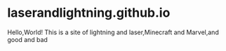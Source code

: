 # laserandlightning.github.io
Hello,World! This is a site of lightning and laser,Minecraft and Marvel,and good and bad
